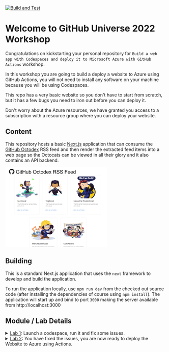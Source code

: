 [![Build and Test](../../actions/workflows/build_and_test.yml/badge.svg)](../../actions/workflows/build_and_test.yml)

# Welcome to GitHub Universe 2022 Workshop

Congratulations on kickstarting your personal repository for `Build a web app with Codespaces and deploy it to Microsoft Azure with GitHub Actions` workshop.

In this workshop you are going to build a deploy a website to Azure using GitHub Actions, you will not need to install any software on your machine because you will be using Codespaces.

This repo has a very basic website so you don't have to start from scratch, but it has a few bugs you need to iron out before you can deploy it.

Don't worry about the Azure resources, we have granted you access to a subscription with a resource group where you can deploy your website.

## Content

This repository hosts a basic [Next.js](https://nextjs.org/) application that can consume the
[GitHub Octodex](https://octodex.github.com/) RSS feed and then render the extracted feed
items into a web page so the Octocats can be viewed in all their glory and it also contains an API backend.

![Octodex app](labs/octodex.png)

## Building

This is a standard Next.js application that uses the `next` framework to develop and build the application.

To run the application locally, use `npm run dev` from the checked out source code (after installing the dependencies of course using `npm install`). The application will start up and bind to port `3000` making the server available from http://localhost:3000

## Module / Lab Details

<details>
  <summary><a href="labs/lab1.md">Lab 1</a>: Launch a codespace, run it and fix some issues.</summary>

- Launch a codespace, run the application, fix linting issue, diagnose and fix a bug using the debugger. All that without installing anything on your machine. :)
  - **GOAL: Run, test application and fix the issues**
  - **Time Goal: 40 Minutes**
</details>  

<details>
  <summary><a href="labs/lab2.md">Lab 2</a>: You have fixed the issues, you are now ready to deploy the Website to Azure using Actions.</summary>

- Lab 2: Deploy the application to Azure using GitHub Actions
  - **GOAL: Deploy the application to Azure**
  - **Time Goal: 35 Minutes**  
</details>
